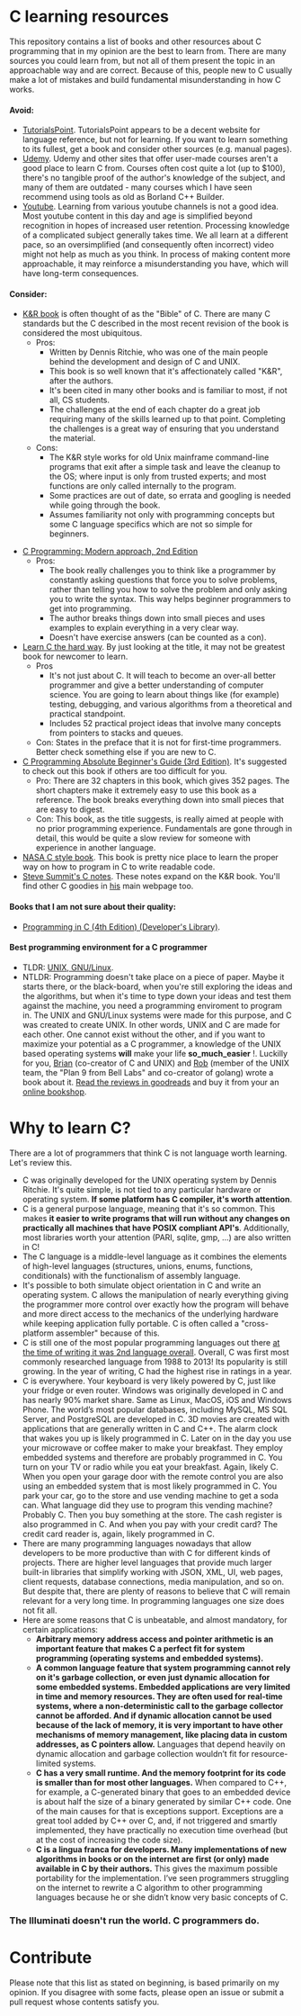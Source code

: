 # C learning resources
This repository contains a list of books and other resources about C programming that in my opinion are the best to learn from. There are many sources you could learn from, but not all of them present the topic in an approachable way and are correct. Because of this, people new to C usually make a lot of mistakes and build fundamental misunderstanding in how C works.

#### Avoid:
 - [TutorialsPoint](https://www.tutorialspoint.com/cprogramming/index.htm). TutorialsPoint appears to be a decent website for language reference, but not for learning. If you want to learn something to its fullest, get a book and consider other sources (e.g. manual pages).
 - [Udemy](https://www.udemy.com/c-programming-for-beginners/). Udemy and other sites that offer user-made courses aren't a good place to learn C from. Courses often cost quite a lot (up to $100), there's no tangible proof of the author's knowledge of the subject, and many of them are outdated - many courses which I have seen recommend using tools as old as Borland C++ Builder.
 - [Youtube](https://youtube.com/). Learning from various youtube channels is not a good idea. Most youtube content in this day and age is simplified beyond recognition in hopes of increased user retention. Processing knowledge of a complicated subject generally takes time. We all learn at a different pace, so an oversimplified (and consequently often incorrect) video might not help as much as you think. In process of making content more approachable, it may reinforce a misunderstanding you have, which will have long-term consequences.

#### Consider:
 - [K&R book](https://archive.org/download/cprogbooks/k%26r.pdf) is often thought of as the "Bible" of C. There are many C standards but the C described in the most recent revision of the book is considered the most ubiquitous.
   * Pros:
     * Written by Dennis Ritchie, who was one of the main people behind the development and design of C and UNIX.
     * This book is so well known that it's affectionately called "K&R", after the authors.
     * It's been cited in many other books and is familiar to most, if not all, CS students.
     * The challenges at the end of each chapter do a great job requiring many of the skills learned up to that point. Completing the challenges is a great way of ensuring that you understand the material.
   * Cons:
     * The K&R style works for old Unix mainframe command-line programs that exit after a simple task and leave the cleanup to the OS; where input is only from trusted experts; and most functions are only called internally to the program.
     * Some practices are out of date, so errata and googling is needed while going through the book.
     * Assumes familiarity not only with programming concepts but some C language specifics which are not so simple for beginners.
 * [C Programming: Modern approach, 2nd Edition](https://pdfcoffee.com/qdownload/c-programming-a-modern-approach-2nd-edition-pdf-free.html)
   * Pros:
     * The book really challenges you to think like a programmer by constantly asking questions that force you to solve problems, rather than telling you how to solve the problem and only asking you to write the syntax. This way helps beginner programmers to get into programming.
     * The author breaks things down into small pieces and uses examples to explain everything in a very clear way.
     * Doesn't have exercise answers (can be counted as a con).
 * [Learn C the hard way](https://learncodethehardway.org/c/). By just looking at the title, it may not be greatest book for newcomer to learn.
   * Pros
     * It's not just about C. It will teach to become an over-all better programmer and give a better understanding of computer science. You are going to learn about things like (for example) testing, debugging, and various algorithms from a theoretical and practical standpoint.
     * Includes 52 practical project ideas that involve many concepts from pointers to stacks and queues.
   * Con: States in the preface that it is not for first-time programmers. Better check something else if you are new to C.
 * [C Programming Absolute Beginner's Guide (3rd Edition)](https://www.amazon.com/Programming-Absolute-Beginners-Guide-3rd/dp/0789751984). It's suggested to check out this book if others are too difficult for you.
   * Pro: There are 32 chapters in this book, which gives 352 pages. The short chapters make it extremely easy to use this book as a reference. The book breaks everything down into small pieces that are easy to digest.
   * Con: This book, as the title suggests, is really aimed at people with no prior programming experience.
Fundamentals are gone through in detail, this would be quite a slow review for someone with experience in another language.
 * [NASA C style book](https://web.archive.org/web/20130718191933/http://homepages.inf.ed.ac.uk/dts/pm/Papers/nasa-c-style.pdf). This book is pretty nice place to learn the proper way on how to program in C to write readable code.
 * [Steve Summit's C notes](https://www.eskimo.com/~scs/cclass/). These notes expand on the K&R book. You'll find other C goodies in [his](https://www.eskimo.com/~scs/) main webpage too.

#### Books that I am not sure about their quality:

 * [Programming in C (4th Edition) (Developer's Library)](https://www.amazon.com/Programming-C-4th-Developers-Library/dp/0321776410/ref=pd_bxgy_14_img_2?_encoding=UTF8&pd_rd_i=0321776410&pd_rd_r=F4EZTNWZYDBJA50CBXYE&pd_rd_w=ZihCY&pd_rd_wg=4ehaO&psc=1&refRID=F4EZTNWZYDBJA50CBXYE).
 
#### Best programming environment for a C programmer
- TLDR: [UNIX, GNU/Linux](https://www.amazon.com/-/es/Brian-W-Kernighan/dp/013937681X/).
- NTLDR:
Programming doesn't take place on a piece of paper. Maybe it starts there, or the black-board, when you're still exploring the ideas and the algorithms, but when it's time to type down your ideas and test them against the machine, you need a programming enviroment to program in. The UNIX and GNU/Linux systems were made for this purpose, and C was created to create UNIX. In other words, UNIX and C are made for each other. One cannot exist without the other, and if you want to maximize your potential as a C programmer, a knowledge of the UNIX based operating systems **will** make your life **so_much_easier** !. Luckilly for you, [Brian](https://en.wikipedia.org/wiki/Brian_Kernighan) (co-creator of C and UNIX) and [Rob](https://en.wikipedia.org/wiki/Rob_Pike) (member of the UNIX team, the "Plan 9 from Bell Labs" and co-creator of golang) wrote a book about it. [Read the reviews in goodreads](https://www.goodreads.com/book/show/337338.The_UNIX_Programming_Environment) and buy it from your an [online bookshop](https://www.amazon.com/-/es/Brian-W-Kernighan/dp/013937681X/).

 # Why to learn C?

There are a lot of programmers that think C is not language worth learning. Let's review this.

 - C was originally developed for the UNIX operating system by Dennis Ritchie. It's quite simple, is not tied to any particular hardware or operating system. **If some platform has C compiler, it's worth attention**.
 - C is a general purpose language, meaning that it's so common. This makes **it easier to write programs that will run without any changes on practically all machines that have POSIX compliant API's**. Additionally, most libraries worth your attention (PARI, sqlite, gmp, ...) are also written in C!
- The C language is a middle-level language as it combines the elements of high-level languages (structures, unions, enums, functions, conditionals) with the functionalism of assembly language.
 - It's possible to both simulate object orientation in C and write an operating system. C allows the manipulation of nearly everything giving the programmer more control over exactly how the program will behave and more direct access to the mechanics of the underlying hardware while keeping application fully portable. C is often called a "cross-platform assembler" because of this.
 - C is still one of the most popular programming languages out there [at the time of writing it was 2nd language overall](https://www.tiobe.com/tiobe-index/). Overall, C was first most commonly researched language from 1988 to 2013! Its popularity is still growing. In the year of writing, C had the highest rise in ratings in a year.
 - C is everywhere. Your keyboard is very likely powered by C, just like your fridge or even router. Windows was originally developed in C and has nearly 90% market share. Same as Linux, MacOS, iOS and Windows Phone. The world’s most popular databases, including MySQL, MS SQL Server, and PostgreSQL are developed in C. 3D movies are created with applications that are generally written in C and C++. The alarm clock that wakes you up is likely programmed in C. Later on in the day you use your microwave or coffee maker to make your breakfast. They employ embedded systems and therefore are probably programmed in C. You turn on your TV or radio while you eat your breakfast. Again, likely C. When you open your garage door with the remote control you are also using an embedded system that is most likely programmed in C. You park your car, go to the store and use vending machine to get a soda can. What language did they use to program this vending machine? Probably C. Then you buy something at the store. The cash register is also programmed in C. And when you pay with your credit card? The credit card reader is, again, likely programmed in C.
 - There are many programming languages nowadays that allow developers to be more productive than with C for different kinds of projects. There are higher level languages that provide much larger built-in libraries that simplify working with JSON, XML, UI, web pages, client requests, database connections, media manipulation, and so on. But despite that, there are plenty of reasons to believe that C will remain relevant for a very long time. In programming languages one size does not fit all.
 - Here are some reasons that C is unbeatable, and almost mandatory, for certain applications:
   * **Arbitrary memory address access and pointer arithmetic is an important feature that makes C a perfect fit for system programming (operating systems and embedded systems).**
   * **A common language feature that system programming cannot rely on it's garbage collection, or even just dynamic allocation for some embedded systems. Embedded applications are very limited in time and memory resources. They are often used for real-time systems, where a non-deterministic call to the garbage collector cannot be afforded. And if dynamic allocation cannot be used because of the lack of memory, it is very important to have other mechanisms of memory management, like placing data in custom addresses, as C pointers allow.** Languages that depend heavily on dynamic allocation and garbage collection wouldn’t fit for resource-limited systems.
   * **C has a very small runtime. And the memory footprint for its code is smaller than for most other languages.** When compared to C++, for example, a C-generated binary that goes to an embedded device is about half the size of a binary generated by similar C++ code. One of the main causes for that is exceptions support. Exceptions are a great tool added by C++ over C, and, if not triggered and smartly implemented, they have practically no execution time overhead (but at the cost of increasing the code size).
   * **C is a lingua franca for developers. Many implementations of new algorithms in books or on the internet are first (or only) made available in C by their authors.** This gives the maximum possible portability for the implementation. I’ve seen programmers struggling on the internet to rewrite a C algorithm to other programming languages because he or she didn’t know very basic concepts of C.

### The Illuminati doesn't run the world. C programmers do.

# Contribute

Please note that this list as stated on beginning, is based primarily on my opinion. If you disagree with some facts, please open an issue or submit a pull request whose contents satisfy you. 
